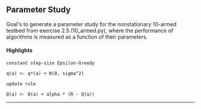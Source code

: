 ## Parameter Study
Goal's to generate a parameter study for the nonstationary 10-armed testbed from exercise 2.5 (10_armed.py), where the performance of algorithms is measured as a function of their parameters.

#### Highlights

`constant step-size Epsilon-Greedy`

    q(a) <- q*(a) + N(0, sigma^2)

`update rule`

    Q(a) <- Q(a) + alpha * (R - Q(a))

---